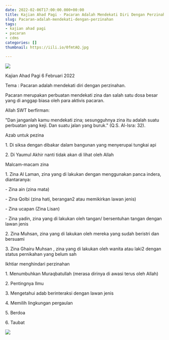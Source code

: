 ```yaml
---
date: 2022-02-06T17:00:00.000+00:00
title: Kajian Ahad Pagi - Pacaran Adalah Mendekati Diri Dengan Perzinahan
slug: Pacaran-adalah-mendekati-dengan-perzinahan
tags:
- kajian ahad pagi
- pacaran
- cdms
categories: []
thumbnail: https://iili.io/0fmtAQ.jpg

---
```

![](/uploads/mask-group.png)

Kajian Ahad Pagi 6 Februari 2022

Tema : Pacaran adalah mendekati diri dengan perzinahan.

Pacaran merupakan perbuatan mendekati zina dan salah satu dosa besar yang di anggap biasa oleh para aktivis pacaran.

Allah SWT berfirman:

"Dan janganlah kamu mendekati zina; sesungguhnya zina itu adalah suatu perbuatan yang keji. Dan suatu jalan yang buruk." (Q.S. Al-Isra: 32).

Azab untuk pezina

1\. Di siksa dengan dibakar dalam bangunan yang menyerupai tungkai api

2\. Di Yaumul Akhir nanti tidak akan di lihat oleh Allah

Malcam-macam zina

1\.  Zina Al Laman, zina yang di lakukan dengan menggunakan panca indera, diantaranya: 

\- Zina ain (zina mata)

\- Zina Qolbi (zina hati, berangan2 atau memikirkan lawan jenis)

\- Zina ucapan (Zina Lisan)

\- Zina yadin, zina yang di lakukan oleh tangan/ bersentuhan tangan dengan lawan jenis

2\. Zina Muhsan, zina yang di lakukan oleh mereka yang sudah beristri dan bersuami

3\. Zina Ghairu Muhsan , zina yang di lakukan oleh wanita atau laki2 dengan status  pernikahan yang belum sah

Ikhtiar menghindari perzinahan

1\. Menumbuhkan Muraqbatullah (merasa dirinya di awasi terus oleh Allah)

2\. Pentingnya Ilmu

3\. Mengetahui adab berinteraksi dengan lawan jenis

4\. Memilih lingkungan pergaulan

5\. Berdoa

6\. Taubat

![](/uploads/instagram-post-2.png)